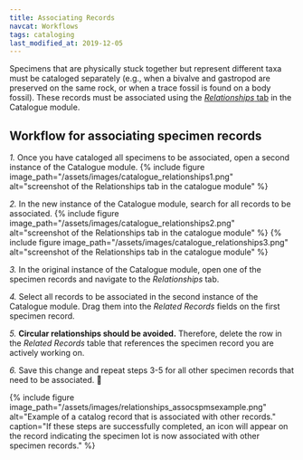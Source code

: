 ```yaml
---
title: Associating Records
navcat: Workflows
tags: cataloging
last_modified_at: 2019-12-05
---
```


Specimens that are physically stuck together but represent different taxa must be cataloged separately (e.g., when a bivalve and gastropod are preserved on the same rock, or when a trace fossil is found on a body fossil). These records must be associated using the [*Relationships* tab](https://lacmip.github.io/emu/documentation/catalogue/) in the Catalogue module.

## Workflow for associating specimen records

*1.* Once you have cataloged all specimens to be associated, open a second instance of the Catalogue module.
{% include figure image_path="/assets/images/catalogue_relationships1.png" alt="screenshot of the Relationships tab in the catalogue module" %}

*2.* In the new instance of the Catalogue module, search for all records to be associated.
{% include figure image_path="/assets/images/catalogue_relationships2.png" alt="screenshot of the Relationships tab in the catalogue module" %}
{% include figure image_path="/assets/images/catalogue_relationships3.png" alt="screenshot of the Relationships tab in the catalogue module" %}

*3.* In the original instance of the Catalogue module, open one of the specimen records and navigate to the *Relationships* tab.

*4.* Select all records to be associated in the second instance of the Catalogue module. Drag them into the *Related Records* fields on the first specimen record.

*5.* **Circular relationships should be avoided.** Therefore, delete the row in the _Related Records_ table that references the specimen record you are actively working on.

*6.* Save this change and repeat steps 3-5 for all other specimen records that need to be associated. :repeat:

{% include figure image_path="/assets/images/relationships_assocspmsexample.png" alt="Example of a catalog record that is associated with other records." caption="If these steps are successfully completed, an icon will appear on the record indicating the specimen lot is now associated with other specimen records." %}
